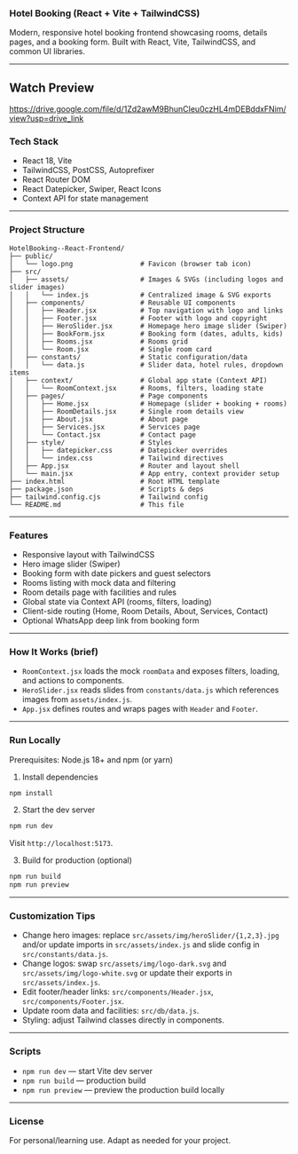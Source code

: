 ### Hotel Booking (React + Vite + TailwindCSS)

Modern, responsive hotel booking frontend showcasing rooms, details pages, and a booking form. Built with React, Vite, TailwindCSS, and common UI libraries.

---

## Watch Preview
https://drive.google.com/file/d/1Zd2awM9BhunCIeu0czHL4mDEBddxFNim/view?usp=drive_link



### Tech Stack

- React 18, Vite
- TailwindCSS, PostCSS, Autoprefixer
- React Router DOM
- React Datepicker, Swiper, React Icons
- Context API for state management

---

### Project Structure

```
HotelBooking--React-Frontend/
├── public/
│   └── logo.png                 # Favicon (browser tab icon)
├── src/
│   ├── assets/                  # Images & SVGs (including logos and slider images)
│   │   └── index.js             # Centralized image & SVG exports
│   ├── components/              # Reusable UI components
│   │   ├── Header.jsx           # Top navigation with logo and links
│   │   ├── Footer.jsx           # Footer with logo and copyright
│   │   ├── HeroSlider.jsx       # Homepage hero image slider (Swiper)
│   │   ├── BookForm.jsx         # Booking form (dates, adults, kids)
│   │   ├── Rooms.jsx            # Rooms grid
│   │   └── Room.jsx             # Single room card
│   ├── constants/               # Static configuration/data
│   │   └── data.js              # Slider data, hotel rules, dropdown items
│   ├── context/                 # Global app state (Context API)
│   │   └── RoomContext.jsx      # Rooms, filters, loading state
│   ├── pages/                   # Page components
│   │   ├── Home.jsx             # Homepage (slider + booking + rooms)
│   │   ├── RoomDetails.jsx      # Single room details view
│   │   ├── About.jsx            # About page
│   │   ├── Services.jsx         # Services page
│   │   └── Contact.jsx          # Contact page
│   ├── style/                   # Styles
│   │   ├── datepicker.css       # Datepicker overrides
│   │   └── index.css            # Tailwind directives
│   ├── App.jsx                  # Router and layout shell
│   └── main.jsx                 # App entry, context provider setup
├── index.html                   # Root HTML template
├── package.json                 # Scripts & deps
├── tailwind.config.cjs          # Tailwind config
└── README.md                    # This file
```

---

### Features

- Responsive layout with TailwindCSS
- Hero image slider (Swiper)
- Booking form with date pickers and guest selectors
- Rooms listing with mock data and filtering
- Room details page with facilities and rules
- Global state via Context API (rooms, filters, loading)
- Client-side routing (Home, Room Details, About, Services, Contact)
- Optional WhatsApp deep link from booking form

---

### How It Works (brief)

- `RoomContext.jsx` loads the mock `roomData` and exposes filters, loading, and actions to components.
- `HeroSlider.jsx` reads slides from `constants/data.js` which references images from `assets/index.js`.
- `App.jsx` defines routes and wraps pages with `Header` and `Footer`.

---

### Run Locally

Prerequisites: Node.js 18+ and npm (or yarn)

1) Install dependencies
```bash
npm install
```

2) Start the dev server
```bash
npm run dev
```
Visit `http://localhost:5173`.

3) Build for production (optional)
```bash
npm run build
npm run preview
```

---

### Customization Tips

- Change hero images: replace `src/assets/img/heroSlider/{1,2,3}.jpg` and/or update imports in `src/assets/index.js` and slide config in `src/constants/data.js`.
- Change logos: swap `src/assets/img/logo-dark.svg` and `src/assets/img/logo-white.svg` or update their exports in `src/assets/index.js`.
- Edit footer/header links: `src/components/Header.jsx`, `src/components/Footer.jsx`.
- Update room data and facilities: `src/db/data.js`.
- Styling: adjust Tailwind classes directly in components.

---

### Scripts

- `npm run dev` — start Vite dev server
- `npm run build` — production build
- `npm run preview` — preview the production build locally

---

### License

For personal/learning use. Adapt as needed for your project.

